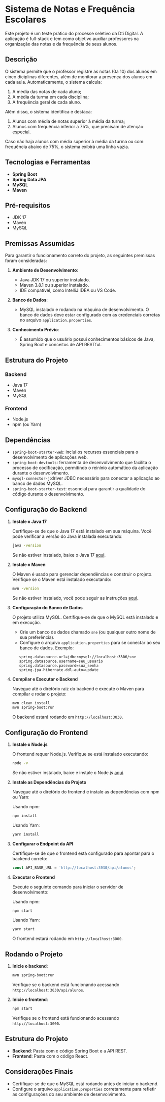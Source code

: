 # Sistema de Notas e Frequência Escolares

Este projeto é um teste prático do processe seletivo da Dti Digital. A aplicação é full-stack e tem como objetivo auxiliar professores na organização das notas e da frequência de seus alunos.

## Descrição

O sistema permite que o professor registre as notas (0a 10) dos alunos em cinco diciplinas diferentes, além de monitorar a presença dos alunos em cada aula. Automaticamente, o sistema calcula: 

1. A média das notas de cada aluno;
2. A média da turma em cada disciplina;
3. A frequência geral de cada aluno.

Além disso, o sistema identifica e destaca:

1. Alunos com média de notas superior à média da turma;
2. Alunos com frequência inferior a 75%, que precisam de atenção especial.

Caso não haja alunos com média superior à média da turma ou com frequência abaixo de 75%, o sistema exibirá uma linha vazia. 

## Tecnologias e Ferramentas

- **Spring Boot**
- **Spring Data JPA**
- **MySQL**
- **Maven**

## Pré-requisitos

- JDK 17
- Maven
- MySQL

## Premissas Assumidas

Para garantir o funcionamento correto do projeto, as seguintes premissas foram consideradas: 

1. **Ambiente de Desenvolvimento**:
   - Java JDK 17 ou superior instalado.
   - Maven 3.8.1 ou superior instalado.
   - IDE compatível, como IntelliJ IDEA ou VS Code.

2. **Banco de Dados**:
   - MySQL instalado e rodando na máquina de desenvolvimento. O banco de dados deve estar configurado com as credenciais corretas no arquivo `application.properties`.

3. **Conhecimento Prévio**: 
   - É assumido que o usuário possui conhecimentos básicos de Java, Spring Boot e conceitos de API RESTful.

## Estrutura do Projeto

### Backend
- Java 17
- Maven
- MySQL

### Frontend
- Node.js
- npm (ou Yarn)

## Dependências

- `spring-boot-starter-web`: inclui os recursos essenciais para o desenvolvimento de aplicações web.
- `spring-boot-devtools`: ferramenta de desenvolvimento que facilita o processo de codificação, permitindo o reinínio automático da aplicação durante o desenvolvimento.
- `mysql-connector-j`:driver JDBC necessário para conectar a aplicação ao banco de dados MySQL.
- `spring-boot-starter-test`: essencial para garantir a qualidade do código durante o desenvolvimento.

## Configuração do Backend

1. **Instale o Java 17**

   Certifique-se de que o Java 17 está instalado em sua máquina. Você pode verificar a versão do Java instalada executando:

   ```bash
   java -version
   ```

   Se não estiver instalado, baixe o Java 17 [aqui](https://www.oracle.com/java/technologies/javase-jdk17-downloads.html).

2. **Instale o Maven**

   O Maven é usado para gerenciar dependências e construir o projeto. Verifique se o Maven está instalado executando:

   ```bash
   mvn -version
   ```

   Se não estiver instalado, você pode seguir as instruções [aqui](https://maven.apache.org/install.html).

3. **Configuração do Banco de Dados**

   O projeto utiliza MySQL. Certifique-se de que o MySQL está instalado e em execução.

   - Crie um banco de dados chamado `sne` (ou qualquer outro nome de sua preferência).
   - Configure o arquivo `application.properties` para se conectar ao seu banco de dados. Exemplo:
   
   ```properties
      spring.datasource.url=jdbc:mysql://localhost:3306/sne
      spring.datasource.username=seu_usuario
      spring.datasource.password=sua_senha
      spring.jpa.hibernate.ddl-auto=update
   ``` 


4. **Compilar e Executar o Backend**

   Navegue até o diretório raiz do backend e execute o Maven para compilar e rodar o projeto:

   ```bash
   mvn clean install
   mvn spring-boot:run
   ```

   O backend estará rodando em `http://localhost:3030`.

## Configuração do Frontend

1. **Instale o Node.js**

   O frontend requer Node.js. Verifique se está instalado executando:

   ```bash
   node -v
   ```

   Se não estiver instalado, baixe e instale o Node.js [aqui](https://nodejs.org/).

2. **Instale as Dependências do Projeto**

   Navegue até o diretório do frontend e instale as dependências com npm ou Yarn:

   Usando npm:

   ```bash
   npm install
   ```

   Usando Yarn:

   ```bash
   yarn install
   ```

3. **Configurar o Endpoint da API**

   Certifique-se de que o frontend está configurado para apontar para o backend correto:

   ```javascript
   const API_BASE_URL = 'http://localhost:3030/api/alunos';
   ```

4. **Executar o Frontend**

   Execute o seguinte comando para iniciar o servidor de desenvolvimento:

   Usando npm:

   ```bash
   npm start
   ```

   Usando Yarn:

   ```bash
   yarn start
   ```

   O frontend estará rodando em `http://localhost:3000`.

## Rodando o Projeto

1. **Inicie o backend**:

   ```bash
   mvn spring-boot:run
   ```

   Verifique se o backend está funcionando acessando `http://localhost:3030/api/alunos`.

2. **Inicie o frontend**:

   ```bash
   npm start
   ```

   Verifique se o frontend está funcionando acessando `http://localhost:3000`.

## Estrutura do Projeto

- **Backend**: Pasta com o código Spring Boot e a API REST.
- **Frontend**: Pasta com o código React.

## Considerações Finais

- Certifique-se de que o MySQL está rodando antes de iniciar o backend.
- Configure o arquivo `application.properties` corretamente para refletir as configurações do seu ambiente de desenvolvimento.